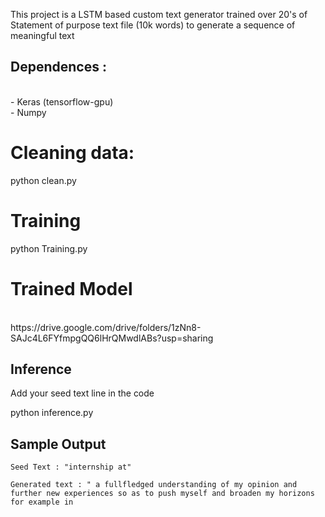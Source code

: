 This project is a LSTM based custom text generator trained over 20's of Statement of purpose text file (10k words) to generate a sequence of meaningful text 

## Dependences : 
<br>
- Keras (tensorflow-gpu) <br>
- Numpy
<br>

# Cleaning data: 

python clean.py 

# Training 

python Training.py 

# Trained Model

<br>
https://drive.google.com/drive/folders/1zNn8-SAJc4L6FYfmpgQQ6lHrQMwdlABs?usp=sharing
<br>

## Inference
Add your seed text line in the code

python inference.py 

## Sample Output 

```
Seed Text : "internship at"
```
```
Generated text : " a fullfledged understanding of my opinion and further new experiences so as to push myself and broaden my horizons for example in 
```

